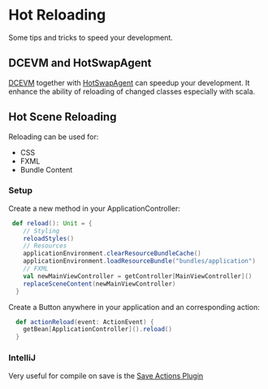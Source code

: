 # Hot Reloading

Some tips and tricks to speed your development.

## DCEVM and HotSwapAgent

[DCEVM](http://dcevm.github.io/) together with [HotSwapAgent](http://hotswapagent.org/) can speedup your development. It enhance the ability of reloading of changed classes especially with scala.

## Hot Scene Reloading

Reloading can be used for:

* CSS
* FXML
* Bundle Content

### Setup

Create a new method in your ApplicationController:

```scala
 def reload(): Unit = {
    // Styling
    reloadStyles()
    // Resources
    applicationEnvironment.clearResourceBundleCache()
    applicationEnvironment.loadResourceBundle("bundles/application")
    // FXML
    val newMainViewController = getController[MainViewController]()
    replaceSceneContent(newMainViewController)
  }
```

Create a Button anywhere in your application and an corresponding action:

```scala
  def actionReload(event: ActionEvent) {
    getBean[ApplicationController]().reload()
  }
```

### IntelliJ

Very useful for compile on save is the [Save Actions Plugin](https://plugins.jetbrains.com/plugin/7642-save-actions)
